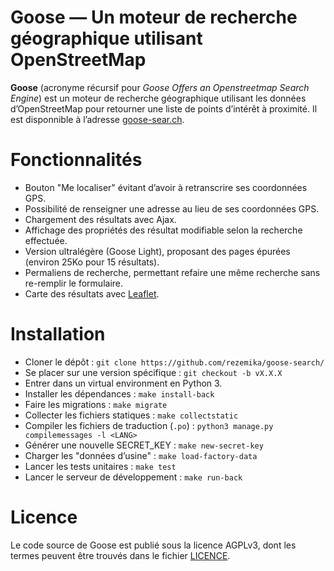 Goose — Un moteur de recherche géographique utilisant OpenStreetMap
===================================================================

**Goose** (acronyme récursif pour *Goose Offers an Openstreetmap Search Engine*) est un moteur de recherche géographique utilisant les données d’OpenStreetMap pour retourner une liste de points d’intérêt à proximité. Il est disponnible à l’adresse [goose-sear.ch](https://goose-sear.ch/).

# Fonctionnalités

- Bouton "Me localiser" évitant d’avoir à retranscrire ses coordonnées GPS.
- Possibilité de renseigner une adresse au lieu de ses coordonnées GPS.
- Chargement des résultats avec Ajax.
- Affichage des propriétés des résultat modifiable selon la recherche effectuée.
- Version ultralégère (Goose Light), proposant des pages épurées (environ 25Ko pour 15 résultats).
- Permaliens de recherche, permettant refaire une même recherche sans re-remplir le formulaire.
- Carte des résultats avec [Leaflet](http://leafletjs.com/).

# Installation

- Cloner le dépôt : `git clone https://github.com/rezemika/goose-search/`
- Se placer sur une version spécifique : `git checkout -b vX.X.X`
- Entrer dans un virtual environment en Python 3.
- Installer les dépendances : `make install-back`
- Faire les migrations : `make migrate`
- Collecter les fichiers statiques : `make collectstatic`
- Compiler les fichiers de traduction (`.po`) : `python3 manage.py compilemessages -l <LANG>`
- Générer une nouvelle SECRET_KEY : `make new-secret-key`
- Charger les "données d’usine" : `make load-factory-data`
- Lancer les tests unitaires : `make test`
- Lancer le serveur de développement : `make run-back`

# Licence

Le code source de Goose est publié sous la licence AGPLv3, dont les termes peuvent être trouvés dans le fichier [LICENCE](LICENCE).

